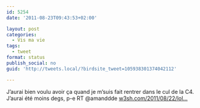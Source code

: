 ```yaml
---
id: 5254
date: '2011-08-23T09:43:53+02:00'

layout: post
categories:
  - Vis ma vie
tags:
  - tweet
format: status
publish_social: no
guid: 'http://tweets.local/?birdsite_tweet=105938301374042112'

---
```


J’aurai bien voulu avoir ça quand je m’suis fait rentrer dans le cul de la C4. J’aurai été moins degs, p-e RT @amanddde [w3sh.com/2011/08/22/lol…](http://www.w3sh.com/2011/08/22/lol-si-cela-arrivait-a-ta-voiture/)